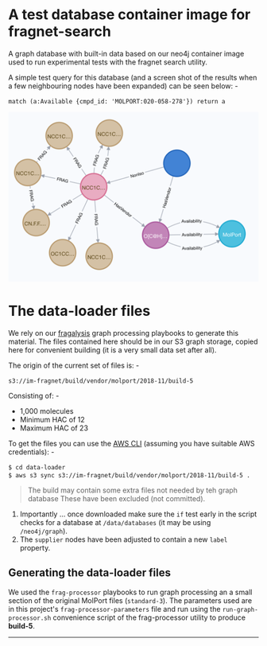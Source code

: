 # A test database container image for fragnet-search
A graph database with built-in data based on our neo4j container image
used to run experimental tests with the fragnet search utility.

A simple test query for this database (and a screen shot of the results
when a few neighbouring nodes have been expanded) can be seen below: -

    match (a:Available {cmpd_id: 'MOLPORT:020-058-278'}) return a
    
![MOLPORT:020-058-278](020-058-278.png "MOLPORT:020-058-278")


# The data-loader files
We rely on our [fragalysis] graph processing playbooks to generate this
material. The files contained here should be in our S3 graph storage,
copied here for convenient building (it is a very small data set after all).

The origin of the current set of files is: -

    s3://im-fragnet/build/vendor/molport/2018-11/build-5

Consisting of: -

-   1,000 molecules
-   Minimum HAC of 12
-   Maximum HAC of 23
 
To get the files you can use the [AWS CLI]
(assuming you have suitable AWS credentials): -

    $ cd data-loader
    $ aws s3 sync s3://im-fragnet/build/vendor/molport/2018-11/build-5 .

>   The build may contain some extra files not needed by teh graph database
    These have been excluded (not committed).
    
1.  Importantly ... once downloaded make sure the `if` test early in the
    script checks for a database at `/data/databases`
    (it may be using ` /neo4j/graph`).
1.  The `supplier` nodes have been adjusted to contain a new `label` property.

## Generating the data-loader files
We used the `frag-processor` playbooks to run graph processing an a small
section of the original MolPort files (`standard-3`). The parameters used
are in this project's `frag-processor-parameters` file and run using the
`run-graph-processor.sh` convenience script of the frag-processor utility
to produce **build-5**.

---

[aws cli]: https://pypi.org/project/awscli/
[fragalysis]: https://github.com/InformaticsMatters/fragalysis/tree/1-fragnet
